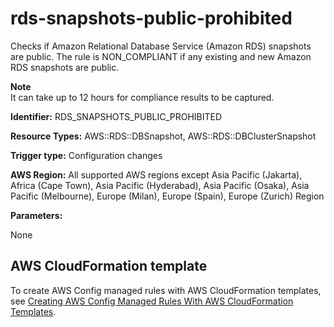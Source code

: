 # rds\-snapshots\-public\-prohibited<a name="rds-snapshots-public-prohibited"></a>

Checks if Amazon Relational Database Service \(Amazon RDS\) snapshots are public\. The rule is NON\_COMPLIANT if any existing and new Amazon RDS snapshots are public\. 

**Note**  
It can take up to 12 hours for compliance results to be captured\.

**Identifier:** RDS\_SNAPSHOTS\_PUBLIC\_PROHIBITED

**Resource Types:** AWS::RDS::DBSnapshot, AWS::RDS::DBClusterSnapshot

**Trigger type:** Configuration changes

**AWS Region:** All supported AWS regions except Asia Pacific \(Jakarta\), Africa \(Cape Town\), Asia Pacific \(Hyderabad\), Asia Pacific \(Osaka\), Asia Pacific \(Melbourne\), Europe \(Milan\), Europe \(Spain\), Europe \(Zurich\) Region

**Parameters:**

None  

## AWS CloudFormation template<a name="w2aac12c33c15b9d449c19"></a>

To create AWS Config managed rules with AWS CloudFormation templates, see [Creating AWS Config Managed Rules With AWS CloudFormation Templates](aws-config-managed-rules-cloudformation-templates.md)\.